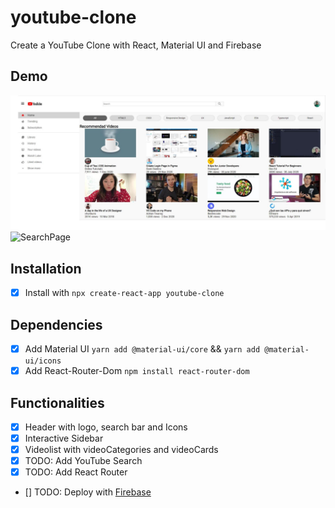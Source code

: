 # youtube-clone
Create a YouTube Clone with React, Material UI and Firebase

## Demo
![YouTube-Clone](https://github.com/dianavile/youtube-clone/blob/main/Youtube.JPG)
![SearchPage]()

## Installation
- [X] Install with ```npx create-react-app youtube-clone```

## Dependencies 
- [X] Add Material UI ```yarn add @material-ui/core``` && ```yarn add @material-ui/icons```
- [X] Add React-Router-Dom ```npm install react-router-dom```

## Functionalities 
- [X] Header with logo, search bar and Icons
- [X] Interactive Sidebar
- [X] Videolist with videoCategories and videoCards
- [X] TODO: Add  YouTube Search
- [X] TODO: Add  React Router
- [] TODO: Deploy with [Firebase](https://firebase.google.com/)



